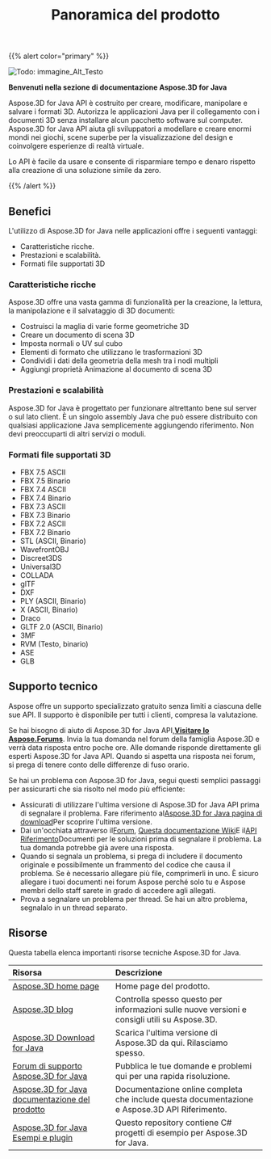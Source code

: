 ﻿---
title: Panoramica del prodotto
type: docs
weight: 10
url: /it/java/product-overview/
description: Aspose.3D for Java API è costruito per creare, modificare, manipolare e salvare i formati 3D. Autorizza le applicazioni Java per il collegamento con i documenti 3D senza installare alcun pacchetto software sul computer. Aspose.3D for Java API aiuta gli sviluppatori a modellare e creare enormi mondi nei giochi, scene superbe per la visualizzazione del design e coinvolgere esperienze di realtà virtuale.
---
{{% alert color="primary" %}} 

![Todo: immagine_Alt_Testo](product-overview_1)

**Benvenuti nella sezione di documentazione Aspose.3D for Java**

Aspose.3D for Java API è costruito per creare, modificare, manipolare e salvare i formati 3D. Autorizza le applicazioni Java per il collegamento con i documenti 3D senza installare alcun pacchetto software sul computer. Aspose.3D for Java API aiuta gli sviluppatori a modellare e creare enormi mondi nei giochi, scene superbe per la visualizzazione del design e coinvolgere esperienze di realtà virtuale.

Lo API è facile da usare e consente di risparmiare tempo e denaro rispetto alla creazione di una soluzione simile da zero.

{{% /alert %}} 
## **Benefici**
L'utilizzo di Aspose.3D for Java nelle applicazioni offre i seguenti vantaggi:

- Caratteristiche ricche.
- Prestazioni e scalabilità.
- Formati file supportati 3D
### **Caratteristiche ricche**
Aspose.3D offre una vasta gamma di funzionalità per la creazione, la lettura, la manipolazione e il salvataggio di 3D documenti:

- Costruisci la maglia di varie forme geometriche 3D
- Creare un documento di scena 3D
- Imposta normali o UV sul cubo
- Elementi di formato che utilizzano le trasformazioni 3D
- Condividi i dati della geometria della mesh tra i nodi multipli
- Aggiungi proprietà Animazione al documento di scena 3D
### **Prestazioni e scalabilità**
Aspose.3D for Java è progettato per funzionare altrettanto bene sul server o sul lato client. È un singolo assembly Java che può essere distribuito con qualsiasi applicazione Java semplicemente aggiungendo riferimento. Non devi preoccuparti di altri servizi o moduli.
### **Formati file supportati 3D**
- FBX 7.5 ASCII
- FBX 7.5 Binario
- FBX 7.4 ASCII
- FBX 7.4 Binario
- FBX 7.3 ASCII
- FBX 7.3 Binario
- FBX 7.2 ASCII
- FBX 7.2 Binario
- STL (ASCII, Binario)
- WavefrontOBJ
- Discreet3DS
- Universal3D
- COLLADA
- glTF
- DXF
- PLY (ASCII, Binario)
- X (ASCII, Binario)
- Draco
- GLTF 2.0 (ASCII, Binario)
- 3MF
- RVM (Testo, binario)
- ASE
- GLB
## **Supporto tecnico**
Aspose offre un supporto specializzato gratuito senza limiti a ciascuna delle sue API. Il supporto è disponibile per tutti i clienti, compresa la valutazione.

Se hai bisogno di aiuto di Aspose.3D for Java API,[**Visitare lo Aspose.Forums**](https://forum.aspose.com/). Invia la tua domanda nel forum della famiglia Aspose.3D e verrà data risposta entro poche ore. Alle domande risponde direttamente gli esperti Aspose.3D for Java API. Quando si aspetta una risposta nei forum, si prega di tenere conto delle differenze di fuso orario.

Se hai un problema con Aspose.3D for Java, segui questi semplici passaggi per assicurarti che sia risolto nel modo più efficiente:

- Assicurati di utilizzare l'ultima versione di Aspose.3D for Java API prima di segnalare il problema. Fare riferimento al[Aspose.3D for Java pagina di download](https://repository.aspose.com/repo/com/aspose/aspose-3d/)Per scoprire l'ultima versione.
- Dai un'occhiata attraverso il[Forum](https://forum.aspose.com/c/3d), [Questa documentazione Wiki](/3d/it/java/)E il[API Riferimento](https://reference.aspose.com/3d/java)Documenti per le soluzioni prima di segnalare il problema. La tua domanda potrebbe già avere una risposta.
- Quando si segnala un problema, si prega di includere il documento originale e possibilmente un frammento del codice che causa il problema. Se è necessario allegare più file, comprimerli in uno. È sicuro allegare i tuoi documenti nei forum Aspose perché solo tu e Aspose membri dello staff sarete in grado di accedere agli allegati.
- Prova a segnalare un problema per thread. Se hai un altro problema, segnalalo in un thread separato.
## **Risorse**
Questa tabella elenca importanti risorse tecniche Aspose.3D for Java.

|**Risorsa**|**Descrizione**|
|:- |:- |
|[Aspose.3D home page](https://products.aspose.com/3d/java/)|Home page del prodotto.|
|[Aspose.3D blog](https://blog.aspose.com/category/3d/)|Controlla spesso questo per informazioni sulle nuove versioni e consigli utili su Aspose.3D.|
|[Aspose.3D Download for Java](https://repository.aspose.com/repo/com/aspose/aspose-3d/)|Scarica l'ultima versione di Aspose.3D da qui. Rilasciamo spesso.|
|[Forum di supporto Aspose.3D for Java](https://forum.aspose.com/c/3d/18)|Pubblica le tue domande e problemi qui per una rapida risoluzione.|
|[Aspose.3D for Java documentazione del prodotto](/3d/it/java/)|Documentazione online completa che include questa documentazione e Aspose.3D API Riferimento.|
|[Aspose.3D for Java Esempi e plugin](https://github.com/aspose-3d/Aspose.3D-for-Java)|Questo repository contiene C# progetti di esempio per Aspose.3D for Java.|


